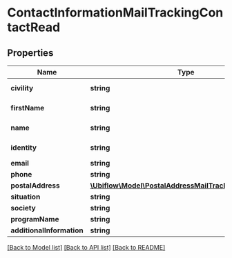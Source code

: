 # ContactInformationMailTrackingContactRead

## Properties
Name | Type | Description | Notes
------------ | ------------- | ------------- | -------------
**civility** | **string** | The civility of the contact, as given by the portal. | [optional] 
**firstName** | **string** | The first name of the contact, as given by the portal. | [optional] 
**name** | **string** | The last name of the contact, as given by the portal. | [optional] 
**identity** | **string** | The identity of the contact, as given by the portal. | [optional] 
**email** | **string** | The email of the contact. | [optional] 
**phone** | **string** | The phone of the contact. | [optional] 
**postalAddress** | [**\Ubiflow\Model\PostalAddressMailTrackingContactRead**](PostalAddressMailTrackingContactRead.md) |  | [optional] 
**situation** | **string** | situation. | [optional] 
**society** | **string** | societe. | [optional] 
**programName** | **string** | PROGRAMME_NOM. | [optional] 
**additionalInformation** | **string** | INFORMATIONS_COMPLEMENTAIRES | [optional] 

[[Back to Model list]](../../README.md#documentation-for-models) [[Back to API list]](../../README.md#documentation-for-api-endpoints) [[Back to README]](../../README.md)

